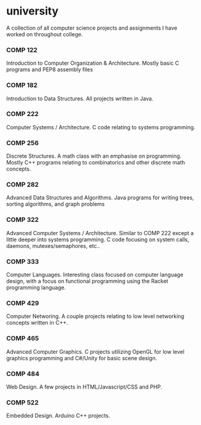 # university 

A collection of all computer science projects and assignments I have worked on throughout college.

### COMP 122

Introduction to Computer Organization & Architecture. Mostly basic C programs and PEP8 assembly files

### COMP 182

Introduction to Data Structures. All projects written in Java.


### COMP 222

Computer Systems / Architecture. C code relating to systems programming.


### COMP 256

Discrete Structures. A math class with an emphasise on programming. Mostly C++ programs relating to combinatorics and other discrete math concepts.


### COMP 282 

Advanced Data Structures and Algorithms. Java programs for writing trees, sorting algorithms, and graph problems


### COMP 322 

Advanced Computer Systems / Architecture. Similar to COMP 222 except a little deeper into systems programming. C code focusing on system calls, daemons, mutexes/semaphores, etc..

### COMP 333 

Computer Languages. Interesting class focused on computer language design, with a focus on functional programming using the Racket programming language.

### COMP 429 

Computer Networing. A couple projects relating to low level networking concepts written in C++. 


### COMP 465 

Advanced Computer Graphics. C projects utilizing OpenGL for low level graphics programming and C#/Unity for basic scene design.


### COMP 484 

Web Design. A few projects in HTML/Javascript/CSS and PHP.


### COMP 522 

Embedded Design. Arduino C++ projects.

